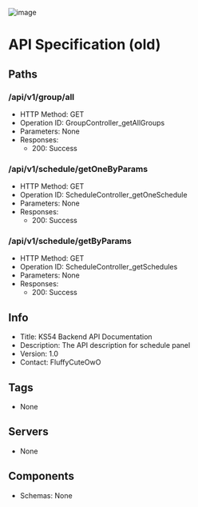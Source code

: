 ![image](https://user-images.githubusercontent.com/17436886/223379963-05023cf0-ad7c-4c25-a700-2c6ce9fb37ed.png)

# API Specification (old)

## Paths

### /api/v1/group/all

- HTTP Method: GET
- Operation ID: GroupController_getAllGroups
- Parameters: None
- Responses:
  - 200: Success

### /api/v1/schedule/getOneByParams

- HTTP Method: GET
- Operation ID: ScheduleController_getOneSchedule
- Parameters: None
- Responses:
  - 200: Success

### /api/v1/schedule/getByParams

- HTTP Method: GET
- Operation ID: ScheduleController_getSchedules
- Parameters: None
- Responses:
  - 200: Success

## Info

- Title: KS54 Backend API Documentation
- Description: The API description for schedule panel
- Version: 1.0
- Contact: FluffyCuteOwO

## Tags

- None

## Servers

- None

## Components

- Schemas: None

